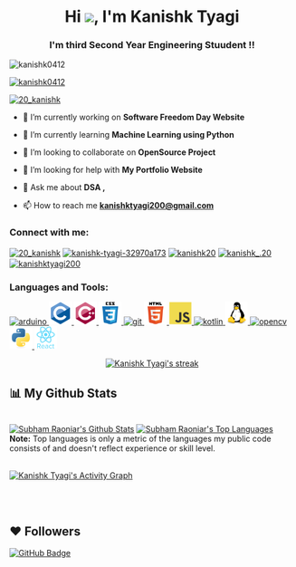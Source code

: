 <h1 align="center">Hi <img src="https://github.com/TheDudeThatCode/TheDudeThatCode/blob/master/Assets/Hi.gif" width="29px">, I'm Kanishk Tyagi</h1>
<h3 align="center">I'm third Second Year Engineering Stuudent !!</h3>

<p align="left"> <img src="https://komarev.com/ghpvc/?username=kanishk0412&label=Profile%20views&color=0cdeed&style=plastic" alt="kanishk0412" /> </p>

<p align="left"> <a href="https://github.com/ryo-ma/github-profile-trophy"><img src="https://github-profile-trophy.vercel.app/?username=kanishk0412" alt="kanishk0412" /></a> </p>

<p align="left"> <a href="https://twitter.com/20_kanishk" target="blank"><img src="https://img.shields.io/twitter/follow/20_kanishk?logo=twitter&style=for-the-badge" alt="20_kanishk" /></a> </p>

- 🔭 I’m currently working on **Software Freedom Day Website**

- 🌱 I’m currently learning **Machine Learning using Python**

- 👯 I’m looking to collaborate on **OpenSource Project**

- 🤝 I’m looking for help with **My Portfolio Website**

- 💬 Ask me about **DSA ,**

- 📫 How to reach me **kanishktyagi200@gmail.com**

<h3 align="left">Connect with me:</h3>
<p align="left">
<a href="https://twitter.com/20_kanishk" target="blank"><img align="center" src="https://raw.githubusercontent.com/rahuldkjain/github-profile-readme-generator/master/src/images/icons/Social/twitter.svg" alt="20_kanishk" height="30" width="40" /></a>
<a href="https://linkedin.com/in/kanishk-tyagi-32970a173" target="blank"><img align="center" src="https://raw.githubusercontent.com/rahuldkjain/github-profile-readme-generator/master/src/images/icons/Social/linked-in-alt.svg" alt="kanishk-tyagi-32970a173" height="30" width="40" /></a>
<a href="https://fb.com/kanishk20" target="blank"><img align="center" src="https://raw.githubusercontent.com/rahuldkjain/github-profile-readme-generator/master/src/images/icons/Social/facebook.svg" alt="kanishk20" height="30" width="40" /></a>
<a href="https://instagram.com/kanishk_.20" target="blank"><img align="center" src="https://raw.githubusercontent.com/rahuldkjain/github-profile-readme-generator/master/src/images/icons/Social/instagram.svg" alt="kanishk_.20" height="30" width="40" /></a>
<a href="https://www.hackerrank.com/kanishktyagi200" target="blank"><img align="center" src="https://raw.githubusercontent.com/rahuldkjain/github-profile-readme-generator/master/src/images/icons/Social/hackerrank.svg" alt="kanishktyagi200" height="30" width="40" /></a>
</p>

<h3 align="left">Languages and Tools:</h3>
<p align="left"> <a href="https://www.arduino.cc/" target="_blank"> <img src="https://cdn.worldvectorlogo.com/logos/arduino-1.svg" alt="arduino" width="40" height="40"/> </a> <a href="https://www.cprogramming.com/" target="_blank"> <img src="https://raw.githubusercontent.com/devicons/devicon/master/icons/c/c-original.svg" alt="c" width="40" height="40"/> </a> <a href="https://www.w3schools.com/cpp/" target="_blank"> <img src="https://raw.githubusercontent.com/devicons/devicon/master/icons/cplusplus/cplusplus-original.svg" alt="cplusplus" width="40" height="40"/> </a> <a href="https://www.w3schools.com/css/" target="_blank"> <img src="https://raw.githubusercontent.com/devicons/devicon/master/icons/css3/css3-original-wordmark.svg" alt="css3" width="40" height="40"/> </a> <a href="https://git-scm.com/" target="_blank"> <img src="https://www.vectorlogo.zone/logos/git-scm/git-scm-icon.svg" alt="git" width="40" height="40"/> </a> <a href="https://www.w3.org/html/" target="_blank"> <img src="https://raw.githubusercontent.com/devicons/devicon/master/icons/html5/html5-original-wordmark.svg" alt="html5" width="40" height="40"/> </a> <a href="https://developer.mozilla.org/en-US/docs/Web/JavaScript" target="_blank"> <img src="https://raw.githubusercontent.com/devicons/devicon/master/icons/javascript/javascript-original.svg" alt="javascript" width="40" height="40"/> </a> <a href="https://kotlinlang.org" target="_blank"> <img src="https://www.vectorlogo.zone/logos/kotlinlang/kotlinlang-icon.svg" alt="kotlin" width="40" height="40"/> </a> <a href="https://www.linux.org/" target="_blank"> <img src="https://raw.githubusercontent.com/devicons/devicon/master/icons/linux/linux-original.svg" alt="linux" width="40" height="40"/> </a> <a href="https://opencv.org/" target="_blank"> <img src="https://www.vectorlogo.zone/logos/opencv/opencv-icon.svg" alt="opencv" width="40" height="40"/> </a> <a href="https://www.python.org" target="_blank"> <img src="https://raw.githubusercontent.com/devicons/devicon/master/icons/python/python-original.svg" alt="python" width="40" height="40"/> </a> <a href="https://reactjs.org/" target="_blank"> <img src="https://raw.githubusercontent.com/devicons/devicon/master/icons/react/react-original-wordmark.svg" alt="react" width="40" height="40"/> </a> </p>

<p align="center">
    <a href="https://github.com/Kanishk0412/github-readme-streak-stats">
        <img title="🔥 Get streak stats for your profile at git.io/streak-stats" alt="Kanishk Tyagi's streak" src="https://github-readme-streak-stats.herokuapp.com/?user=Kanishk0412&theme=black-ice&hide_border=true&stroke=0000&background=060A0CD0"/>
    </a>
</p>

## 📊 My Github Stats

  <br/>
    <a href="https://github.com/Kanishk0412/github-readme-stats"><img alt="Subham Raoniar's Github Stats" src="https://github-readme-stats.vercel.app/api?username=Kanishk0412&show_icons=true&count_private=true&theme=react&hide_border=true&bg_color=0D1117" /></a>
  <a href="https://github.com/Kanishk0412/github-readme-stats"><img alt="Subham Raoniar's Top Languages" src="https://github-readme-stats.vercel.app/api/top-langs/?username=Kanishk0412&langs_count=8&count_private=true&layout=compact&theme=react&hide_border=true&bg_color=0D1117" /></a>
  <br/>
  <b>Note:</b> Top languages is only a metric of the languages my public code consists of and doesn't reflect experience or skill level.


<br/>
<br/>

<a href="https://github.com/Kanishk0412/github-readme-activity-graph"><img alt="Kanishk Tyagi's Activity Graph" src="https://activity-graph.herokuapp.com/graph?username=Kanishk0412&bg_color=0D1117&color=5BCDEC&line=5BCDEC&point=FFFFFF&hide_border=true" /></a>

<br/>
<br/>


## ❤ Followers
<a href="https://github.com/Kanishk0412?tab=followers"><img src="https://img.shields.io/github/followers/Kanishk0412?label=Followers&style=social" alt="GitHub Badge"></a>
